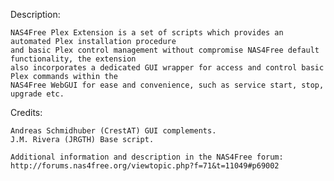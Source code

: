 Description:

	NAS4Free Plex Extension is a set of scripts which provides an automated Plex installation procedure
	and basic Plex control management without compromise NAS4Free default functionality, the extension
	also incorporates a dedicated GUI wrapper for access and control basic Plex commands within the 
	NAS4Free WebGUI for ease and convenience, such as service start, stop, upgrade etc.

Credits:

	Andreas Schmidhuber (CrestAT) GUI complements.
	J.M. Rivera (JRGTH) Base script.

	Additional information and description in the NAS4Free forum: http://forums.nas4free.org/viewtopic.php?f=71&t=11049#p69002